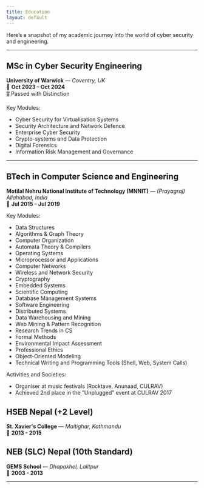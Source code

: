 ```yaml
---
title: Education
layout: default
---
```


Here’s a snapshot of my academic journey into the world of cyber security and engineering.

---

## MSc in Cyber Security Engineering  
**University of Warwick** — *Coventry, UK*  
📅 **Oct 2023 – Oct 2024**  
🎖️ Passed with Distinction  

Key Modules:
- Cyber Security for Virtualisation Systems  
- Security Architecture and Network Defence  
- Enterprise Cyber Security  
- Crypto-systems and Data Protection  
- Digital Forensics  
- Information Risk Management and Governance  

---

## BTech in Computer Science and Engineering  
**Motilal Nehru National Institute of Technology (MNNIT)** — *(Prayagraj) Allahabad, India*  
📅 **Jul 2015 – Jul 2019**

Key Modules:
- Data Structures  
- Algorithms & Graph Theory  
- Computer Organization  
- Automata Theory & Compilers  
- Operating Systems  
- Microprocessor and Applications  
- Computer Networks  
- Wireless and Network Security  
- Cryptography  
- Embedded Systems  
- Scientific Computing  
- Database Management Systems  
- Software Engineering  
- Distributed Systems  
- Data Warehousing and Mining  
- Web Mining & Pattern Recognition  
- Research Trends in CS  
- Formal Methods  
- Environmental Impact Assessment  
- Professional Ethics  
- Object-Oriented Modeling  
- Technical Writing and Programming Tools (Shell, Web, System Calls)

Activities and Societies:
- Organiser at music festivals (Rocktave, Anunaad, CULRAV)  
- Achieved 2nd place in the “Unplugged” event at CULRAV 2017  

## HSEB Nepal  (+2 Level)
**St. Xavier's College** — *Maitighar, Kathmandu*  
📅 **2013 - 2015**

## NEB (SLC) Nepal (10th Standard)
**GEMS School** — *Dhapakhel, Lalitpur*  
📅 **2003 - 2013**

---

